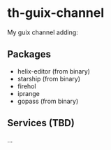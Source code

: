 # th-guix-channel
My guix channel adding:

## Packages
- helix-editor (from binary)
- starship (from binary)
- firehol
- iprange
- gopass (from binary)

## Services (TBD) 
...

